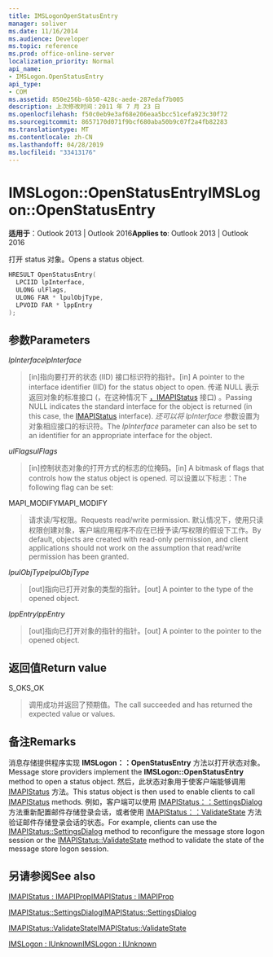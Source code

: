 ```yaml
---
title: IMSLogonOpenStatusEntry
manager: soliver
ms.date: 11/16/2014
ms.audience: Developer
ms.topic: reference
ms.prod: office-online-server
localization_priority: Normal
api_name:
- IMSLogon.OpenStatusEntry
api_type:
- COM
ms.assetid: 850e256b-6b50-428c-aede-287edaf7b005
description: 上次修改时间：2011 年 7 月 23 日
ms.openlocfilehash: f50c0eb9e3af68e206eaa5bcc51cefa923c30f72
ms.sourcegitcommit: 8657170d071f9bcf680aba50b9c07f2a4fb82283
ms.translationtype: MT
ms.contentlocale: zh-CN
ms.lasthandoff: 04/28/2019
ms.locfileid: "33413176"
---
```

# <a name="imslogonopenstatusentry"></a><span data-ttu-id="be1d8-103">IMSLogon::OpenStatusEntry</span><span class="sxs-lookup"><span data-stu-id="be1d8-103">IMSLogon::OpenStatusEntry</span></span>

  
  
<span data-ttu-id="be1d8-104">**适用于**：Outlook 2013 | Outlook 2016</span><span class="sxs-lookup"><span data-stu-id="be1d8-104">**Applies to**: Outlook 2013 | Outlook 2016</span></span> 
  
<span data-ttu-id="be1d8-105">打开 status 对象。</span><span class="sxs-lookup"><span data-stu-id="be1d8-105">Opens a status object.</span></span>
  
```cpp
HRESULT OpenStatusEntry(
  LPCIID lpInterface,
  ULONG ulFlags,
  ULONG FAR * lpulObjType,
  LPVOID FAR * lppEntry
);
```

## <a name="parameters"></a><span data-ttu-id="be1d8-106">参数</span><span class="sxs-lookup"><span data-stu-id="be1d8-106">Parameters</span></span>

 <span data-ttu-id="be1d8-107">_lpInterface_</span><span class="sxs-lookup"><span data-stu-id="be1d8-107">_lpInterface_</span></span>
  
> <span data-ttu-id="be1d8-108">[in]指向要打开的状态 (IID) 接口标识符的指针。</span><span class="sxs-lookup"><span data-stu-id="be1d8-108">[in] A pointer to the interface identifier (IID) for the status object to open.</span></span> <span data-ttu-id="be1d8-109">传递 NULL 表示返回对象的标准接口 (，在这种情况下 [，IMAPIStatus](imapistatusimapiprop.md) 接口) 。</span><span class="sxs-lookup"><span data-stu-id="be1d8-109">Passing NULL indicates the standard interface for the object is returned (in this case, the [IMAPIStatus](imapistatusimapiprop.md) interface).</span></span> <span data-ttu-id="be1d8-110">_还可以将 lpInterface_ 参数设置为对象相应接口的标识符。</span><span class="sxs-lookup"><span data-stu-id="be1d8-110">The  _lpInterface_ parameter can also be set to an identifier for an appropriate interface for the object.</span></span> 
    
 <span data-ttu-id="be1d8-111">_ulFlags_</span><span class="sxs-lookup"><span data-stu-id="be1d8-111">_ulFlags_</span></span>
  
> <span data-ttu-id="be1d8-112">[in]控制状态对象的打开方式的标志的位掩码。</span><span class="sxs-lookup"><span data-stu-id="be1d8-112">[in] A bitmask of flags that controls how the status object is opened.</span></span> <span data-ttu-id="be1d8-113">可以设置以下标志：</span><span class="sxs-lookup"><span data-stu-id="be1d8-113">The following flag can be set:</span></span>
    
<span data-ttu-id="be1d8-114">MAPI_MODIFY</span><span class="sxs-lookup"><span data-stu-id="be1d8-114">MAPI_MODIFY</span></span> 
  
> <span data-ttu-id="be1d8-115">请求读/写权限。</span><span class="sxs-lookup"><span data-stu-id="be1d8-115">Requests read/write permission.</span></span> <span data-ttu-id="be1d8-116">默认情况下，使用只读权限创建对象，客户端应用程序不应在已授予读/写权限的假设下工作。</span><span class="sxs-lookup"><span data-stu-id="be1d8-116">By default, objects are created with read-only permission, and client applications should not work on the assumption that read/write permission has been granted.</span></span> 
    
 <span data-ttu-id="be1d8-117">_lpulObjType_</span><span class="sxs-lookup"><span data-stu-id="be1d8-117">_lpulObjType_</span></span>
  
> <span data-ttu-id="be1d8-118">[out]指向已打开对象的类型的指针。</span><span class="sxs-lookup"><span data-stu-id="be1d8-118">[out] A pointer to the type of the opened object.</span></span>
    
 <span data-ttu-id="be1d8-119">_lppEntry_</span><span class="sxs-lookup"><span data-stu-id="be1d8-119">_lppEntry_</span></span>
  
> <span data-ttu-id="be1d8-120">[out]指向已打开对象的指针的指针。</span><span class="sxs-lookup"><span data-stu-id="be1d8-120">[out] A pointer to the pointer to the opened object.</span></span>
    
## <a name="return-value"></a><span data-ttu-id="be1d8-121">返回值</span><span class="sxs-lookup"><span data-stu-id="be1d8-121">Return value</span></span>

<span data-ttu-id="be1d8-122">S_OK</span><span class="sxs-lookup"><span data-stu-id="be1d8-122">S_OK</span></span> 
  
> <span data-ttu-id="be1d8-123">调用成功并返回了预期值。</span><span class="sxs-lookup"><span data-stu-id="be1d8-123">The call succeeded and has returned the expected value or values.</span></span>
    
## <a name="remarks"></a><span data-ttu-id="be1d8-124">备注</span><span class="sxs-lookup"><span data-stu-id="be1d8-124">Remarks</span></span>

<span data-ttu-id="be1d8-125">消息存储提供程序实现 **IMSLogon：：OpenStatusEntry** 方法以打开状态对象。</span><span class="sxs-lookup"><span data-stu-id="be1d8-125">Message store providers implement the **IMSLogon::OpenStatusEntry** method to open a status object.</span></span> <span data-ttu-id="be1d8-126">然后，此状态对象用于使客户端能够调用 [IMAPIStatus](imapistatusimapiprop.md) 方法。</span><span class="sxs-lookup"><span data-stu-id="be1d8-126">This status object is then used to enable clients to call [IMAPIStatus](imapistatusimapiprop.md) methods.</span></span> <span data-ttu-id="be1d8-127">例如，客户端可以使用 [IMAPIStatus：：SettingsDialog](imapistatus-settingsdialog.md) 方法重新配置邮件存储登录会话，或者使用 [IMAPIStatus：：ValidateState](imapistatus-validatestate.md) 方法验证邮件存储登录会话的状态。</span><span class="sxs-lookup"><span data-stu-id="be1d8-127">For example, clients can use the [IMAPIStatus::SettingsDialog](imapistatus-settingsdialog.md) method to reconfigure the message store logon session or the [IMAPIStatus::ValidateState](imapistatus-validatestate.md) method to validate the state of the message store logon session.</span></span> 
  
## <a name="see-also"></a><span data-ttu-id="be1d8-128">另请参阅</span><span class="sxs-lookup"><span data-stu-id="be1d8-128">See also</span></span>



[<span data-ttu-id="be1d8-129">IMAPIStatus : IMAPIProp</span><span class="sxs-lookup"><span data-stu-id="be1d8-129">IMAPIStatus : IMAPIProp</span></span>](imapistatusimapiprop.md)
  
[<span data-ttu-id="be1d8-130">IMAPIStatus::SettingsDialog</span><span class="sxs-lookup"><span data-stu-id="be1d8-130">IMAPIStatus::SettingsDialog</span></span>](imapistatus-settingsdialog.md)
  
[<span data-ttu-id="be1d8-131">IMAPIStatus::ValidateState</span><span class="sxs-lookup"><span data-stu-id="be1d8-131">IMAPIStatus::ValidateState</span></span>](imapistatus-validatestate.md)
  
[<span data-ttu-id="be1d8-132">IMSLogon : IUnknown</span><span class="sxs-lookup"><span data-stu-id="be1d8-132">IMSLogon : IUnknown</span></span>](imslogoniunknown.md)

